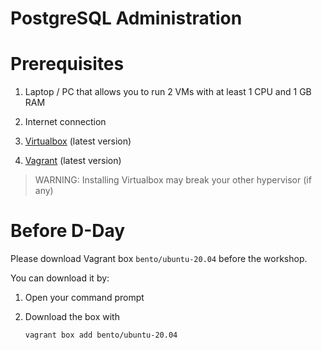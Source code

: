PostgreSQL Administration
=========================

# Prerequisites

1. Laptop / PC that allows you to run 2 VMs with at least 1 CPU and 1 GB RAM

2. Internet connection

3. [Virtualbox](https://www.virtualbox.org/wiki/Downloads) (latest version)

4. [Vagrant](https://www.vagrantup.com/downloads) (latest version)

> WARNING: Installing Virtualbox may break your other hypervisor (if any)

# Before D-Day

Please download Vagrant box `bento/ubuntu-20.04` before the workshop.

You can download it by:

1. Open your command prompt

2. Download the box with

    ``` bash
    vagrant box add bento/ubuntu-20.04
    ```
